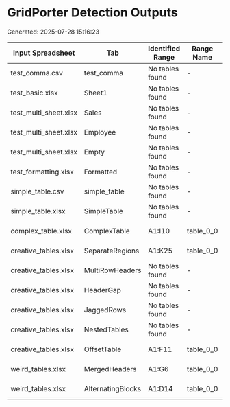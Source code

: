 # GridPorter Detection Outputs

Generated: 2025-07-28 15:16:23

| Input Spreadsheet | Tab | Identified Range | Range Name | Proposed Title |
|-------------------|-----|------------------|------------|----------------|
| test_comma.csv | test_comma | No tables found | - | - |
| test_basic.xlsx | Sheet1 | No tables found | - | - |
| test_multi_sheet.xlsx | Sales | No tables found | - | - |
| test_multi_sheet.xlsx | Employee | No tables found | - | - |
| test_multi_sheet.xlsx | Empty | No tables found | - | - |
| test_formatting.xlsx | Formatted | No tables found | - | - |
| simple_table.csv | simple_table | No tables found | - | - |
| simple_table.xlsx | SimpleTable | No tables found | - | - |
| complex_table.xlsx | ComplexTable | A1:I10 | table_0_0 | Not suggested |
| creative_tables.xlsx | SeparateRegions | A1:K25 | table_0_0 | Not suggested |
| creative_tables.xlsx | MultiRowHeaders | No tables found | - | - |
| creative_tables.xlsx | HeaderGap | No tables found | - | - |
| creative_tables.xlsx | JaggedRows | No tables found | - | - |
| creative_tables.xlsx | NestedTables | No tables found | - | - |
| creative_tables.xlsx | OffsetTable | A1:F11 | table_0_0 | Not suggested |
| weird_tables.xlsx | MergedHeaders | A1:G6 | table_0_0 | Not suggested |
| weird_tables.xlsx | AlternatingBlocks | A1:D14 | table_0_0 | Not suggested |
